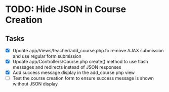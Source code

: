 # TODO: Hide JSON in Course Creation

## Tasks
- [x] Update app/Views/teacher/add_course.php to remove AJAX submission and use regular form submission
- [x] Update app/Controllers/Course.php create() method to use flash messages and redirects instead of JSON responses
- [x] Add success message display in the add_course.php view
- [ ] Test the course creation form to ensure success message is shown without JSON display
